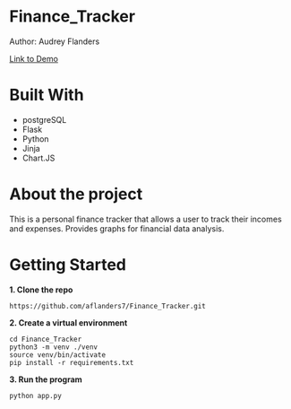 # Finance_Tracker
Author: Audrey Flanders

[Link to Demo](https://finance-tracker-aflanders7.vercel.app/graph)   

# Built With
* postgreSQL
* Flask
* Python
* Jinja
* Chart.JS

# About the project
This is a personal finance tracker that allows a user to track their incomes and expenses. Provides graphs for financial data analysis.

# Getting Started
**1. Clone the repo**

    https://github.com/aflanders7/Finance_Tracker.git
  
**2. Create a virtual environment**

    cd Finance_Tracker
    python3 -m venv ./venv
    source venv/bin/activate
    pip install -r requirements.txt
   
**3. Run the program**

    python app.py
